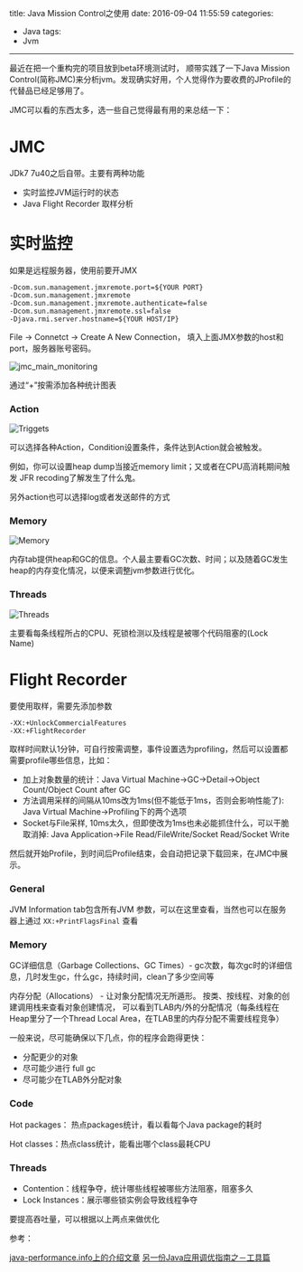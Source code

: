 title: Java Mission Control之使用
date: 2016-09-04 11:55:59
categories: 
- Java
tags: 
- Jvm
---

最近在把一个重构完的项目放到beta环境测试时，
顺带实践了一下Java Mission Control(简称JMC)来分析jvm。发现确实好用，个人觉得作为要收费的JProfile的代替品已经足够用了。

JMC可以看的东西太多，选一些自己觉得最有用的来总结一下：

<!-- more -->

# JMC

JDk7 7u40之后自带。主要有两种功能

- 实时监控JVM运行时的状态
- Java Flight Recorder 取样分析

# 实时监控

如果是远程服务器，使用前要开JMX
```
-Dcom.sun.management.jmxremote.port=${YOUR PORT}
-Dcom.sun.management.jmxremote 
-Dcom.sun.management.jmxremote.authenticate=false 
-Dcom.sun.management.jmxremote.ssl=false 
-Djava.rmi.server.hostname=${YOUR HOST/IP}
```


File -> Connetct -> Create A New Connection， 填入上面JMX参数的host和port，服务器账号密码。

![jmc_main_monitoring](http://7xp2k4.com1.z0.glb.clouddn.com/jmc_main_monitoring.png)

通过“+”按需添加各种统计图表


### Action

![Triggets](http://7xp2k4.com1.z0.glb.clouddn.com/jmc_triggers.png)

可以选择各种Action，Condition设置条件，条件达到Action就会被触发。

例如，你可以设置heap dump当接近memory limit；又或者在CPU高消耗期间触发 JFR recoding了解发生了什么鬼。

另外action也可以选择log或者发送邮件的方式


### Memory

![Memory](http://7xp2k4.com1.z0.glb.clouddn.com/jmc_memory.png)

内存tab提供heap和GC的信息。个人最主要看GC次数、时间；以及随着GC发生heap的内存变化情况，以便来调整jvm参数进行优化。

### Threads

![Threads](http://7xp2k4.com1.z0.glb.clouddn.com/jmc_threads.png)

主要看每条线程所占的CPU、死锁检测以及线程是被哪个代码阻塞的(Lock Name)


# Flight Recorder

要使用取样，需要先添加参数

```
-XX:+UnlockCommercialFeatures 
-XX:+FlightRecorder
```

取样时间默认1分钟，可自行按需调整，事件设置选为profiling，然后可以设置都需要profile哪些信息，比如：

- 加上对象数量的统计：Java Virtual Machine->GC->Detail->Object Count/Object Count after GC
- 方法调用采样的间隔从10ms改为1ms(但不能低于1ms，否则会影响性能了): Java Virtual Machine->Profiling下的两个选项
- Socket与File采样, 10ms太久，但即使改为1ms也未必能抓住什么，可以干脆取消掉: Java Application->File Read/FileWrite/Socket Read/Socket Write

然后就开始Profile，到时间后Profile结束，会自动把记录下载回来，在JMC中展示。

### General

JVM Information tab包含所有JVM 参数，可以在这里查看，当然也可以在服务器上通过 `XX:+PrintFlagsFinal` 查看

### Memory

GC详细信息（Garbage Collections、GC Times）- gc次数，每次gc时的详细信息，几时发生gc，什么gc，持续时间，clean了多少空间等

内存分配（Allocations） - 让对象分配情况无所遁形。 按类、按线程、对象的创建调用栈来查看对象创建情况，  可以看到TLAB内/外的分配情况（每条线程在Heap里分了一个Thread Local Area，在TLAB里的内存分配不需要线程竞争）

一般来说，尽可能确保以下几点，你的程序会跑得更快：
- 分配更少的对象
- 尽可能少进行 full gc
- 尽可能少在TLAB外分配对象 
 
### Code

Hot packages： 热点packages统计，看以看每个Java package的耗时

Hot classes：热点class统计，能看出哪个class最耗CPU

### Threads

- Contention：线程争夺，统计哪些线程被哪些方法阻塞，阻塞多久
- Lock Instances：展示哪些锁实例会导致线程争夺

要提高吞吐量，可以根据以上两点来做优化



参考：

[java-performance.info上的介绍文章](http://java-performance.info/oracle-java-mission-control-overview)
[另一份Java应用调优指南之－工具篇](http://calvin1978.blogcn.com/articles/perf-tunning-2.html)